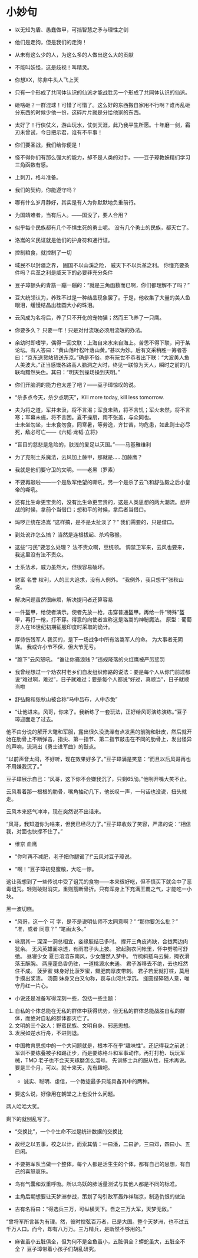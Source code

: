 # 小妙句

* 以无知为盾、愚蠢做甲，可挡智慧之矛与理性之剑
* 他们是走狗，但是我们的走狗！
* 从未有这么少的人，为这么多的人做出这么大的贡献
* 不能叫妖怪，这是歧视！叫精灵。
* 你想XX，除非牛头人飞上天
* 只有一个形成了共同体认识的仙派才能战胜另一个形成了共同体认识的仙派。
* 砸啥砸？一群混球！可惜了可惜了。这么好的东西搬自家用不行啊？谁再乱砸分东西的时候少他一份，这碎片片就是分给他家的东西。
* 太好了！行侠仗义，游山玩水，仗剑天涯，此乃我平生所愿。十年磨一剑，霜刃未曾试，今日把示君，谁有不平事！
* 你们要圣战，我们给你便是！
* 怪不得你们有那么强大的能力，却不是人类的对手。——豆子璋教妖精们学习三角函数有感。
* 上刺刀，格斗准备。
* 我们的契约，你能遵守吗？
* 哪有什么岁月静好，其实是有人为你默默地负重前行。
* 为国靖难者，当有后人。——国没了，要人合用？
* 似乎每个民族都有几个不惧生死的勇士呢。
没有几个勇士的民族，都灭亡了。
* 洛嵩的义民证就是他们的护身符和通行证。
* 控制粮食，就控制了一切
* 域民不以封疆之界， 固国不以山溪之险， 威天下不以兵革之利。
你懂充要条件吗？兵革之利是威天下的必要非充分条件
* 豆子璋额头的青筋一蹦一蹦的：“就是三角函数而已啊，你们都理解不了吗？”
* 豆大统领认为，养珠不过是一种结晶现象罢了。于是，他收集了大量的美人鱼眼泪，缓慢结晶出桂圆大小的珠泪。
* 云风成为名将后，养了只不开化的宠物猫；然而王飞养了一只鹰。
* 你要多久？
只要一年！只是对付流氓必须用流氓的办法。
* 余幼时即嗜学，偶得一回文联：上海自来水来自海上。苦思不得下联，问于某论坛。有人答曰：“黄山落叶松叶落山黄。”甚以为妙。后有文采稍胜一筹者答曰：“京东送货站货送东京。”确是不俗。亦有玩世不恭者出下联：“大波美人鱼人美波大。”正当感慨各路高人脑洞之大时，终见一联惊为天人，瞬时之前的几联均黯然失色。其曰：“明天到操场操到天明。”
* 你们开脑洞的能力也太差了吧？——豆子璋惊叹的说。
* “杀多点今天，杀少点明天”，Kill more today, kill less tomorrow.
* 夫为将之道，军井未汲，将不言渴；军食未熟，将不言饥；军火未然，将不言寒；军幕未施，将不言困。夏不操扇，雨不张盖，与众同也。  
士未坐勿坐，士未食勿食，同寒暑，等劳逸，齐甘苦，均危患，如此则士必尽死，敌必可亡——《六韬·龙韬·立将》

* “盲目的慈悲是危险的，肤浅的爱足以灭国。”——马基雅维利
* 为了克制土系魔法，云风加上藤甲，那就是……加藤鹰？
* 我就是他们要守卫的文明。——老黑（罗素）
* 不要再敲啦——一个是敌军绝望的嘶吼，另一个是杀了云飞和舒弘毅之后小皇帝的嘶吼。
* 还有比生命更宝贵的，没有比生命更宝贵的，这是人类思想的两大潮流。想开战的时候，拿前个当借口；想和平的时候，拿后者当借口。
* 玛啰正统在洛嵩
“这样搞，是不是太扯淡了？”
我们需要的，只是借口。
* 到处讹诈怎么搞？
当然是连根拔起、杀鸡儆猴。
* 这些“刁民”要怎么处理？
法不责众啊，豆统领。
调禁卫军来，云风也要来，我这里没有法不责众。
* 土系法术，威力虽然大，但很容易破坏。
* 财富 名誉 权利，人的三大追求，没有人例外。
“我例外，我只想干”张秋山说。
* 解决问题虽然很麻烦，解决提问者还算容易
* 一件盔甲，给使者演示。使者先放一枪，击穿普通盔甲。再给一件“特殊”盔甲，再打一枪，打不穿。得意的向使者宣称这是洛嵩的神秘魔法。
原型：葡萄牙人在16世纪初期征服印度时采取的诡计。
* 厚待伤残军人
我买的，是下一场战争中所有洛嵩军人的命。
为大事者无阴谋。
我或许小节不保，但大节无亏。

* “跪下”云风怒吼。
“谁让你骚浪贱？”违规降落的火红鹰被严厉惩罚

* 我曾经想过一个劝农村老乡们自发组织修路的说法：要是每个人从你门前过都说“难过啊，难过”，日子就难过；要是每个人都说“好过，真顺当”，日子就顺当啦

* 舒弘毅和张秋山被合称“马中吕布，人中赤兔”

* “让他进来。风哥，你来了。我新练了一套玩法，正好给风哥演练演练。”豆子璋迎面走了过去。

他不由分说的解开大氅和军服，露出很久没洗澡有点发黑的前胸和肚皮，然后就开始在肋骨上不断弹击，指尖、第一指节、第二指节敲击在不同的肋骨上，发出怪异的声响，流淌出《勇士进军曲》的鼓点。

“以前声音太闷，不好听，现在效果好多了。”豆子璋满是笑意：“而且以后风哥再也不用嫌我沉了。”


豆子璋展示自己：“风哥，这下你不会嫌我沉了，只剩65劤。”他咧开嘴大笑不止。

云风看着那一根根的肋骨，嘴角抽动几下，他长叹一声，一句话也没说，扭头就走。






云风本来怒气冲冲，现在突然说不出话来。

“风哥，我知道你为啥来，但我已经尽力了。”豆子璋收敛了笑容，严肃的说：“相信我，对面也快撑不住了。”

* 维京 血鹰

* "你吖再不减肥，老子把你腿锯了!"云风对豆子璋说。

* “啊！”豆子璋初见蜜粮，大吃一惊。

这让我想到了一些传说中受了诅咒的食物——本来很好吃，但不慎买下就会中了恶毒诅咒。轻则破财消灾，重则筋断骨折。只有浑身上下充满王霸之气，才能吃一小块。

黑一波切糕。

* “风哥，这一个 可 字，是不是说明仙师不太同意啊？”
“那你要怎么批？”
“准，或者 同意？”
“笔画太多。”

* 咏扇其一
深深一洞总相宜，妾缘胶结已多时。
撑开三角皮尚缺，合拢两边肉犹余。
无风英雄面凉透，有雨君子头上披。
掀起胸衣问帐里，怀中劈啪可舒弛。
昼寝少女
夏日溶溶东南风，少女酣然入梦中。
竹梳斜插乌云鬓，掩衣滑落玉酥胸。
两座蓬岛香仍驻，一道桃源水未通。
君子游移去不绝，去也枉然住不成。
菠萝蜜
妹身好比菠罗蜜，瓣肥肉厚皮带刺。
君子若爱就打桩，莫用手摸出浆渍。
汤圆
妹身又白又匀称，哀与山河共浮沉。
搓圆捏碎随人意，唯守丹红一片心。

* 小说还是准备写得深刻一些，包括一些主题：
1. 自私的个体总能在无私的群体中获得优势，但无私的群体总能战胜自私的群体，而绝对自私的群体都灭亡了。
2. 文明的三个敌人：野蛮民族、文明自身、邪恶思想。
3. 发展如逆水行舟，不进则退。

* 中国教育思想中的一个大问题就是，根本不在乎“趣味性”。还记得我之前说：军训不要练叠被子和踢正步，而是要练格斗和军事动作。再打打枪、玩玩军械，TMD 老子也不会天天琢磨怎么溜号。
先训练士兵的服从性，技术再说。
要是三个月，可以。就十来天，先有趣吧。
* - 诚实、聪明、虔信，一个教徒最多只能具备其中的两种。
- 要这么说，好像用在朝堂之上也没什么问题。

两人哈哈大笑。

剩下的就别乱写了。

* “交换比”，一个个生命不过是统计数据的交换比

* 故经之以五事，校之以计，而索其情：一曰潘，二曰驴，三曰邓，四曰小、五曰闲。

* 不要把军队当做一个整体，每个人都是活生生的个体，都有自己的思想，有自己的喜怒哀乐。

* 鸟有气囊和双重呼吸。所以鸟妖的肺活量测试与其他人都是不同的标准。

* 主角后期想要让天梦洲参战，策划了勾引敌军轰炸祥瑞京，制造仇恨的做法

* 古有名将曰：“得选兵三万，可纵横天下。吾之三万大军，天梦无敌。”

“曾将军所言甚为有理。然，彼时控弦百万者，已是大国。整个天梦洲，也不过五千万人口。而今，却有八万万。三万精兵，是断然不够用的。”

* 麻雀虽小五脏俱全，但为何不是金鱼虽小，五脏俱全？蟒蛇虽大，五脏全不全？ 豆子璋带着小孩子们胡乱研究。
